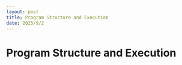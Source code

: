 ```yaml
---
layout: post
title: Program Structure and Execution
date: 2025/9/2
---
```


# Program Structure and Execution
